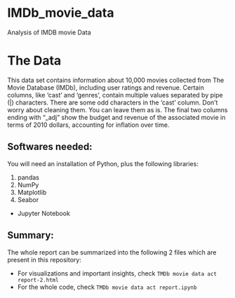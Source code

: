 # IMDb_movie_data
 Analysis of IMDB movie Data 

# The Data

This data set contains information about 10,000 movies collected from The Movie Database (IMDb), including user ratings and revenue.
Certain columns, like ‘cast’ and ‘genres’, contain multiple values separated by pipe (|) characters.
There are some odd characters in the ‘cast’ column. Don’t worry about cleaning them. You can leave them as is.
The final two columns ending with “_adj” show the budget and revenue of the associated movie in terms of 2010 dollars, accounting for inflation over time.

## **Softwares needed:**
You will need an installation of Python, plus the following libraries:
1. pandas
2. NumPy
4. Matplotlib
5. Seabor
* Jupyter Notebook

## Summary:
The whole report can be summarized into the following 2 files which are present in this repository:
* For visualizations and important insights, check `TMDb movie data act report-2.html`
* For the whole code, check `TMDb movie data act report.ipynb`
